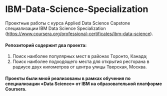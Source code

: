 # IBM-Data-Science-Specialization

Проектные работы с курса Applied Data Science Capstone специализации IBM Data Science Specialization (https://www.coursera.org/professional-certificates/ibm-data-science). 
 
#### Репозиторий содержит два проекта: 

1.	Поиск наиболее популярных мест в районах Торонто, Канада;
2.	Поиск наиболее подходящего места для открытия ресторана в радиусе двух километров от центра улицы Тверская, Москва.

#### Проекты были мной реализованы в рамках обучения по специализации «Data Science» от IBM на образовательной платформе Coursera.
